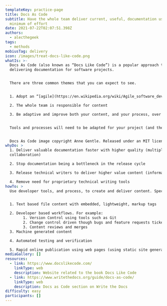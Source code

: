 ```yaml
---
templateKey: practice-page
title: Docs As Code
subtitle: Have the whole team deliver current, useful, documentation using the
  minimum of effort
date: 2021-07-22T02:07:51.398Z
authors:
  - alecthegeek
tags:
  - methods
mobiusTag: delivery
icon: /images/treat-docs-like-code.png
whatIs: >-
  Docs As Code (also known as “Docs Like Code”) is a popular approach to
  delivering documentation for software projects.


  There are three common themes that you can expect to see.


  1. Adopt an “[agile](https://en.wikipedia.org/wiki/Agile_software_development)” approach to content creation, namely

  2. The whole team is responsible for content

  3. Be adaptive and improve both your content, and your process, over time.


  Tools and processes will need to be adapted for your project (and then adapted again for the project after that).


  Docs As Code image copyright Anne Gentle. Released under an MIT license.
whyDo: >
  1. Deliver valuable documentation faster with higher quality (multiple voices,
  collaboration)

  2. Stop documentation being a bottleneck in the release cycle

  3. Release technical writers to deliver higher value content (information architecture, customer experience, ....)

  4. Remove need for proprietary technical writing tools
howTo: >
  Use developer tools, and process, to create and deliver content. Specifically:


  1. Text based file content with embedded, lightweight, markup tags

  2. Developer based workflows. For example:
        1. Version Control using tools such as Git
        2. Change control driven though bugs and feature requests tickets
        3. Content reviews and merges
  3. Machine generated content

  4. Automated testing and verification

  5. Rapid online publication using web pages (using static site generators) or wikis. For example [Sphinx](https://www.sphinx-doc.org/) or [Hugo](https://gohugo.io/).
mediaGallery: []
resources:
  - link: https://www.docslikecode.com/
    linkType: web
    description: Website related to the book Docs Like Code
  - link: https://www.writethedocs.org/guide/docs-as-code/
    linkType: web
    description: Docs as Code section on Write the Docs
difficulty: easy
participants: []
---
```

